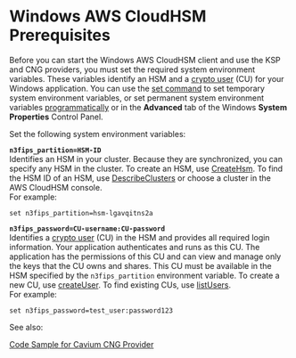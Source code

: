 # Windows AWS CloudHSM Prerequisites<a name="ksp-library-prereq"></a>

Before you can start the Windows AWS CloudHSM client and use the KSP and CNG providers, you must set the required system environment variables\. These variables identify an HSM and a [crypto user](hsm-users.md#crypto-user) \(CU\) for your Windows application\. You can use the [set command](https://docs.microsoft.com/en-us/windows-server/administration/windows-commands/set_1) to set temporary system environment variables, or set permanent system environment variables [programmatically](https://msdn.microsoft.com/en-us/library/system.environment.setenvironmentvariable(v=vs.110).aspx) or in the **Advanced** tab of the Windows **System Properties** Control Panel\. 

Set the following system environment variables:

**`n3fips_partition=HSM-ID`**  
Identifies an HSM in your cluster\. Because they are synchronized, you can specify any HSM in the cluster\. To create an HSM, use [CreateHsm](http://docs.aws.amazon.com/cloudhsm/latest/APIReference/API_CreateHsm.html)\. To find the HSM ID of an HSM, use [DescribeClusters](http://docs.aws.amazon.com/cloudhsm/latest/APIReference/API_DescribeClusters.html) or choose a cluster in the AWS CloudHSM console\.   
For example:  

```
set n3fips_partition=hsm-lgavqitns2a
```

**`n3fips_password=CU-username:CU-password`**  
Identifies a [crypto user](hsm-users.md#crypto-user) \(CU\) in the HSM and provides all required login information\. Your application authenticates and runs as this CU\. The application has the permissions of this CU and can view and manage only the keys that the CU owns and shares\. This CU must be available in the HSM specified by the `n3fips_partition` environment variable\. To create a new CU, use [createUser](cloudhsm_mgmt_util-createUser.md)\. To find existing CUs, use [listUsers](cloudhsm_mgmt_util-listUsers.md)\.  
For example:  

```
set n3fips_password=test_user:password123
```

See also:

[Code Sample for Cavium CNG Provider](ksp-library-sample.md)